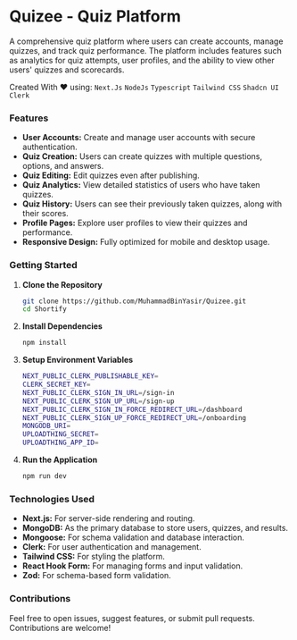 # Quizee - Quiz Platform

A comprehensive quiz platform where users can create accounts, manage quizzes, and track quiz performance. The platform includes features such as analytics for quiz attempts, user profiles, and the ability to view other users' quizzes and scorecards.

Created With ❤️ using:
``Next.Js`` ``NodeJs`` ``Typescript`` ``Tailwind CSS`` ``Shadcn UI`` ``Clerk``

### Features
* **User Accounts:** Create and manage user accounts with secure authentication.
* **Quiz Creation:** Users can create quizzes with multiple questions, options, and answers.
* **Quiz Editing:** Edit quizzes even after publishing.
* **Quiz Analytics:** View detailed statistics of users who have taken quizzes.
* **Quiz History:** Users can see their previously taken quizzes, along with their scores.
* **Profile Pages:** Explore user profiles to view their quizzes and performance.
* **Responsive Design:** Fully optimized for mobile and desktop usage.

### Getting Started

1. **Clone the Repository**

   ```bash
   git clone https://github.com/MuhammadBinYasir/Quizee.git
   cd Shortify

2. **Install Dependencies**

   ```bash
   npm install

3. **Setup Environment Variables**
     
   ```bash
   NEXT_PUBLIC_CLERK_PUBLISHABLE_KEY=
   CLERK_SECRET_KEY=
   NEXT_PUBLIC_CLERK_SIGN_IN_URL=/sign-in
   NEXT_PUBLIC_CLERK_SIGN_UP_URL=/sign-up
   NEXT_PUBLIC_CLERK_SIGN_IN_FORCE_REDIRECT_URL=/dashboard
   NEXT_PUBLIC_CLERK_SIGN_UP_FORCE_REDIRECT_URL=/onboarding
   MONGODB_URI=
   UPLOADTHING_SECRET=
   UPLOADTHING_APP_ID=

4. **Run the Application**

   ```bash
   npm run dev

### Technologies Used
* **Next.js:** For server-side rendering and routing.
* **MongoDB:** As the primary database to store users, quizzes, and results.
* **Mongoose:** For schema validation and database interaction.
* **Clerk:** For user authentication and management.
* **Tailwind CSS:** For styling the platform.
* **React Hook Form:** For managing forms and input validation.
* **Zod:** For schema-based form validation.

### Contributions
Feel free to open issues, suggest features, or submit pull requests. Contributions are welcome!


